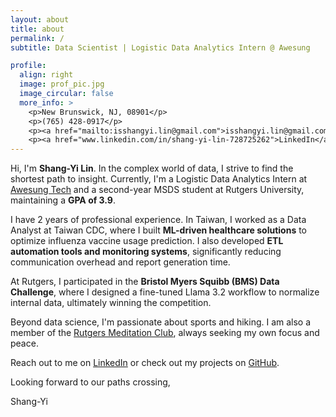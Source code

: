 ```yaml
---
layout: about
title: about
permalink: /
subtitle: Data Scientist | Logistic Data Analytics Intern @ Awesung

profile:
  align: right
  image: prof_pic.jpg
  image_circular: false
  more_info: >
    <p>New Brunswick, NJ, 08901</p>
    <p>(765) 428-0917</p>
    <p><a href="mailto:isshangyi.lin@gmail.com">isshangyi.lin@gmail.com</a></p>
    <p><a href="www.linkedin.com/in/shang-yi-lin-728725262">LinkedIn</a></p>
---
```

Hi, I'm **Shang-Yi Lin**. In the complex world of data, I strive to find the shortest path to insight. Currently, I'm a Logistic Data Analytics Intern at [Awesung Tech](https://www.awesung.com/) and a second-year MSDS student at Rutgers University, maintaining a **GPA of 3.9**.

I have 2 years of professional experience. In Taiwan, I worked as a Data Analyst at Taiwan CDC, where I built **ML-driven healthcare solutions** to optimize influenza vaccine usage prediction. I also developed **ETL automation tools and monitoring systems**, significantly reducing communication overhead and report generation time.

At Rutgers, I participated in the **Bristol Myers Squibb (BMS) Data Challenge**, where I designed a fine-tuned Llama 3.2 workflow to normalize internal data, ultimately winning the competition.

Beyond data science, I'm passionate about sports and hiking. I am also a member of the [Rutgers Meditation Club](https://www.instagram.com/rumeditationclub/?hl=en), always seeking my own focus and peace.

Reach out to me on [LinkedIn](www.linkedin.com/in/shang-yi-lin-728725262) or check out my projects on [GitHub](https://github.com/joe8606).

Looking forward to our paths crossing,

Shang-Yi

